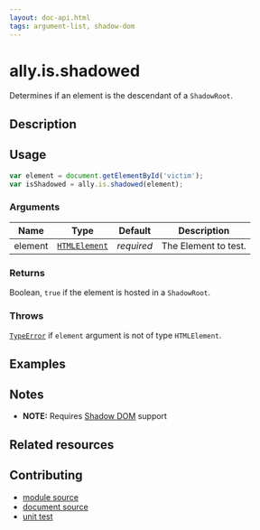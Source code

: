 ```yaml
---
layout: doc-api.html
tags: argument-list, shadow-dom
---
```


# ally.is.shadowed

Determines if an element is the descendant of a `ShadowRoot`.


## Description


## Usage

```js
var element = document.getElementById('victim');
var isShadowed = ally.is.shadowed(element);
```

### Arguments

| Name | Type | Default | Description |
| ---- | ---- | ------- | ----------- |
| element | [`HTMLElement`](https://developer.mozilla.org/en/docs/Web/API/HTMLElement) | *required* | The Element to test. |

### Returns

Boolean, `true` if the element is hosted in a `ShadowRoot`.

### Throws

[`TypeError`](https://developer.mozilla.org/en-US/docs/Web/JavaScript/Reference/Global_Objects/TypeError) if `element` argument is not of type `HTMLElement`.


## Examples


## Notes

* **NOTE:** Requires [Shadow DOM](http://caniuse.com/#feat=shadowdom) support


## Related resources


## Contributing

* [module source](https://github.com/medialize/ally.js/blob/master/src/is/shadowed.js)
* [document source](https://github.com/medialize/ally.js/blob/master/docs/api/is/shadowed.md)
* [unit test](https://github.com/medialize/ally.js/blob/master/test/unit/is.shadowed.test.js)

